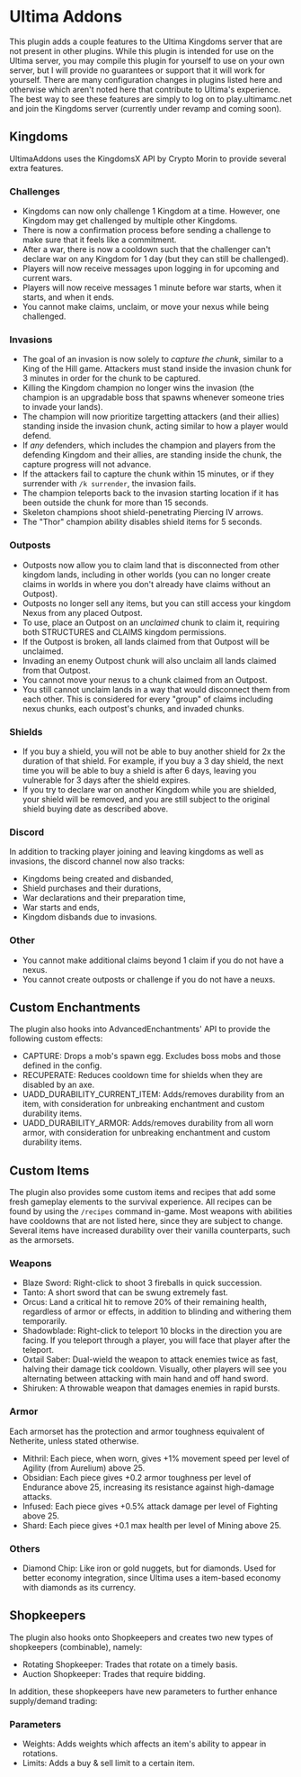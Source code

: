 # Ultima Addons
This plugin adds a couple features to the Ultima Kingdoms server that are not present in other plugins. While this plugin is intended for use on the Ultima server, you may compile this plugin for yourself to use on your own server, but I will provide no guarantees or support that it will work for yourself. There are many configuration changes in plugins listed here and otherwise which aren't noted here that contribute to Ultima's experience. The best way to see these features are simply to log on to play.ultimamc.net and join the Kingdoms server (currently under revamp and coming soon).

## Kingdoms
UltimaAddons uses the KingdomsX API by Crypto Morin to provide several extra features.
### Challenges
- Kingdoms can now only challenge 1 Kingdom at a time. However, one Kingdom may get challenged by multiple other Kingdoms.
- There is now a confirmation process before sending a challenge to make sure that it feels like a commitment.
- After a war, there is now a cooldown such that the challenger can't declare war on any Kingdom for 1 day (but they can still be challenged).
- Players will now receive messages upon logging in for upcoming and current wars.
- Players will now receive messages 1 minute before war starts, when it starts, and when it ends.
- You cannot make claims, unclaim, or move your nexus while being challenged.

### Invasions
- The goal of an invasion is now solely to *capture the chunk*, similar to a King of the Hill game. Attackers must stand inside the invasion chunk for 3 minutes in order for the chunk to be captured.
- Killing the Kingdom champion no longer wins the invasion (the champion is an upgradable boss that spawns whenever someone tries to invade your lands).
- The champion will now prioritize targetting attackers (and their allies) standing inside the invasion chunk, acting similar to how a player would defend.
- If *any* defenders, which includes the champion and players from the defending Kingdom and their allies, are standing inside the chunk, the capture progress will not advance.
- If the attackers fail to capture the chunk within 15 minutes, or if they surrender with `/k surrender`, the invasion fails.
- The champion teleports back to the invasion starting location if it has been outside the chunk for more than 15 seconds.
- Skeleton champions shoot shield-penetrating Piercing IV arrows.
- The "Thor" champion ability disables shield items for 5 seconds.

### Outposts
- Outposts now allow you to claim land that is disconnected from other kingdom lands, including in other worlds (you can no longer create claims in worlds in where you don't already have claims without an Outpost).
- Outposts no longer sell any items, but you can still access your kingdom Nexus from any placed Outpost.
- To use, place an Outpost on an *unclaimed* chunk to claim it, requiring both STRUCTURES and CLAIMS kingdom permissions.
- If the Outpost is broken, all lands claimed from that Outpost will be unclaimed.
- Invading an enemy Outpost chunk will also unclaim all lands claimed from that Outpost.
- You cannot move your nexus to a chunk claimed from an Outpost.
- You still cannot unclaim lands in a way that would disconnect them from each other. This is considered for every "group" of claims including nexus chunks, each outpost's chunks, and invaded chunks.

### Shields
- If you buy a shield, you will not be able to buy another shield for 2x the duration of that shield. For example, if you buy a 3 day shield, the next time you will be able to buy a shield is after 6 days, leaving you vulnerable for 3 days after the shield expires.
- If you try to declare war on another Kingdom while you are shielded, your shield will be removed, and you are still subject to the original shield buying date as described above.

### Discord
In addition to tracking player joining and leaving kingdoms as well as invasions, the discord channel now also tracks:
- Kingdoms being created and disbanded,
- Shield purchases and their durations,
- War declarations and their preparation time,
- War starts and ends, 
- Kingdom disbands due to invasions.

### Other
- You cannot make additional claims beyond 1 claim if you do not have a nexus.
- You cannot create outposts or challenge if you do not have a neuxs.

## Custom Enchantments
The plugin also hooks into AdvancedEnchantments' API to provide the following custom effects:
 
- CAPTURE: Drops a mob's spawn egg. Excludes boss mobs and those defined in the config.
- RECUPERATE: Reduces cooldown time for shields when they are disabled by an axe.
- UADD_DURABILITY_CURRENT_ITEM: Adds/removes durability from an item, with consideration for unbreaking enchantment and custom durability items.
- UADD_DURABILITY_ARMOR: Adds/removes durability from all worn armor, with consideration for unbreaking enchantment and custom durability items.

## Custom Items
The plugin also provides some custom items and recipes that add some fresh gameplay elements to the survival experience. All recipes can be found by using the `/recipes` command in-game. Most weapons with abilities have cooldowns that are not listed here, since they are subject to change. Several items have increased durability over their vanilla counterparts, such as the armorsets.

### Weapons
- Blaze Sword: Right-click to shoot 3 fireballs in quick succession.
- Tanto: A short sword that can be swung extremely fast.
- Orcus: Land a critical hit to remove 20% of their remaining health, regardless of armor or effects, in addition to blinding and withering them temporarily.
- Shadowblade: Right-click to teleport 10 blocks in the direction you are facing. If you teleport through a player, you will face that player after the teleport.
- Oxtail Saber: Dual-wield the weapon to attack enemies twice as fast, halving their damage tick cooldown. Visually, other players will see you alternating between attacking with main hand and off hand sword.
- Shiruken: A throwable weapon that damages enemies in rapid bursts.

### Armor
Each armorset has the protection and armor toughness equivalent of Netherite, unless stated otherwise.
- Mithril: Each piece, when worn, gives +1% movement speed per level of Agility (from Aurelium) above 25.
- Obsidian: Each piece gives +0.2 armor toughness per level of Endurance above 25, increasing its resistance against high-damage attacks.
- Infused: Each piece gives +0.5% attack damage per level of Fighting above 25.
- Shard: Each piece gives +0.1 max health per level of Mining above 25.

### Others
- Diamond Chip: Like iron or gold nuggets, but for diamonds. Used for better economy integration, since Ultima uses a item-based economy with diamonds as its currency.

## Shopkeepers
The plugin also hooks onto Shopkeepers and creates two new types of shopkeepers (combinable), namely:
- Rotating Shopkeeper: Trades that rotate on a timely basis.
- Auction Shopkeeper: Trades that require bidding.

In addition, these shopkeepers have new parameters to further enhance supply/demand trading:
### Parameters
- Weights: Adds weights which affects an item's ability to appear in rotations.
- Limits: Adds a buy & sell limit to a certain item.
